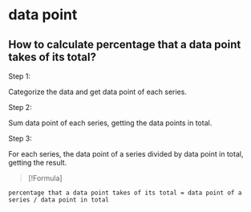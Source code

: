 # data point
## How to calculate percentage that a data point takes of its total?
Step 1:

Categorize the data and get data point of each series.

Step 2:

Sum data point of each series, getting the data points in total.

Step 3:

For each series, the data point of a series divided by data point in total, getting the result.

> [!Formula]

```
percentage that a data point takes of its total = data point of a series / data point in total
```
